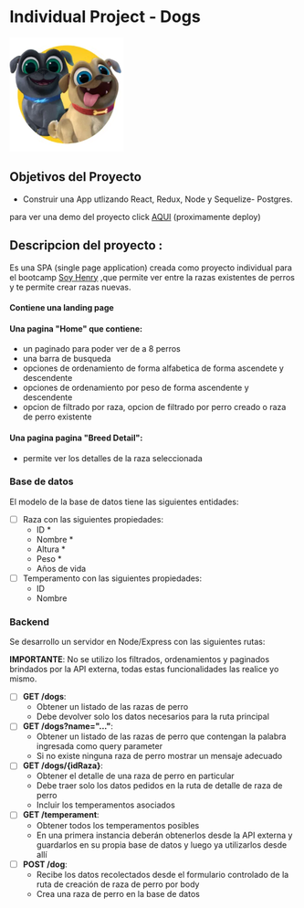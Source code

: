 

# Individual Project -  Dogs

<p align="left">
  <img height="200" src="./dog.png" />
</p>

## Objetivos del Proyecto

- Construir una App utlizando React, Redux, Node y Sequelize- Postgres.

 para ver una demo del proyecto click <a href="https://www.linkedin.com/feed/update/urn:li:activity:6850597010282725376/"> AQUI</a> (proximamente deploy)

## Descripcion del proyecto :
Es una SPA (single page application) creada como proyecto individual para el bootcamp <a href="https://www.soyhenry.com/"> Soy Henry</a> ,que permite ver entre la razas existentes de perros y te permite crear razas nuevas. 
#### Contiene una landing page
#### Una pagina "Home" que contiene:
- un paginado para poder ver de a 8 perros
- una barra de busqueda 
- opciones de ordenamiento de forma alfabetica de forma ascendete y descendente
- opciones de ordenamiento por peso de forma ascendente y descendente
- opcion de filtrado por raza, opcion de filtrado por perro creado o raza de perro existente
        
#### Una pagina pagina "Breed Detail":
- permite ver los detalles de la raza seleccionada 

### Base de datos

El modelo de la base de datos tiene las siguientes entidades:

- [ ] Raza con las siguientes propiedades:
  - ID *
  - Nombre *
  - Altura *
  - Peso *
  - Años de vida
- [ ] Temperamento con las siguientes propiedades:
  - ID
  - Nombre


### Backend

Se desarrollo un servidor en Node/Express con las siguientes rutas:

__IMPORTANTE__: No se utilizo los filtrados, ordenamientos y paginados brindados por la API externa, todas estas funcionalidades las realice yo mismo.

- [ ] __GET /dogs__:
  - Obtener un listado de las razas de perro
  - Debe devolver solo los datos necesarios para la ruta principal
- [ ] __GET /dogs?name="..."__:
  - Obtener un listado de las razas de perro que contengan la palabra ingresada como query parameter
  - Si no existe ninguna raza de perro mostrar un mensaje adecuado
- [ ] __GET /dogs/{idRaza}__:
  - Obtener el detalle de una raza de perro en particular
  - Debe traer solo los datos pedidos en la ruta de detalle de raza de perro
  - Incluir los temperamentos asociados
- [ ] __GET /temperament__:
  - Obtener todos los temperamentos posibles
  - En una primera instancia deberán obtenerlos desde la API externa y guardarlos en su propia base de datos y luego ya utilizarlos desde allí
- [ ] __POST /dog__:
  - Recibe los datos recolectados desde el formulario controlado de la ruta de creación de raza de perro por body
  - Crea una raza de perro en la base de datos

